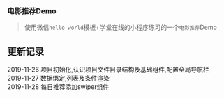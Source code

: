 
### 电影推荐Demo

> 使用微信`hello world`模板+学堂在线的小程序练习的一个`电影推荐`Demo


## 更新记录

2019-11-26  项目初始化,认识项目文件目录结构及基础组件,配置全局导航栏  
2019-11-27  数据绑定,列表及条件渲染  
2019-11-28  每日推荐添加swiper组件
